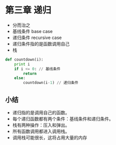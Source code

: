 # 第三章 递归

- 分而治之
- 基线条件 base case
- 递归条件 recursive case
- 递归条件指的是函数调用自己
- 栈


```python
def countdown(i):
    print i
    if i <= 0: // 基线条件
        return
    else:
        countdown(i-1) // 递归条件
```

## 小结

- 递归指的是调用自己的函数。
- 每个递归函数都有两个条件：基线条件和递归条件。
- 栈有两种操作：压入和弹出。
- 所有函数调用都进入调用栈。
- 调用栈可能很长，这将占用大量的内存
